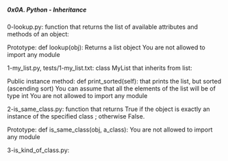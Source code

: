 ##### 0x0A. Python - Inheritance #####

0-lookup.py: function that returns the list of available attributes and methods
of an object:

Prototype: def lookup(obj):
Returns a list object
You are not allowed to import any module

1-my_list.py, tests/1-my_list.txt: class MyList that inherits from list:

Public instance method: def print_sorted(self): that prints the list, but sorted
(ascending sort)
You can assume that all the elements of the list will be of type int
You are not allowed to import any module

2-is_same_class.py: function that returns True if the object is exactly an
instance of the specified
class ; otherwise False.

Prototype: def is_same_class(obj, a_class):
You are not allowed to import any module

3-is_kind_of_class.py: